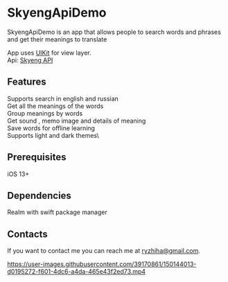 # SkyengApiDemo

SkyengApiDemo is an app that allows people to search words and phrases and get their meanings to translate



App uses  [UIKit](https://developer.apple.com/documentation/uikit) for view layer.\
Api: [Skyeng API](https://dictionary.skyeng.ru/doc/api/external)


## Features
Supports search in english and russian\
Get all the meanings of the words\
Group meanings by words\
Get sound , memo image and details of meaning\
Save words for offline learning\
Supports light and dark themes\
## Prerequisites

iOS 13+

## Dependencies
Realm with swift package manager

## Contacts
If you want to contact me you can reach me at <ryzhiha@gmail.com>.






https://user-images.githubusercontent.com/39170861/150144013-d0195272-f601-4dc6-a4da-465e43f2ed73.mp4

